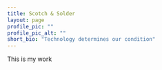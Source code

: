 ```yaml
---
title: Scotch & Solder
layout: page
profile_pic: ""
profile_pic_alt: ""
short_bio: "Technology determines our condition"
---
```



This is my work
